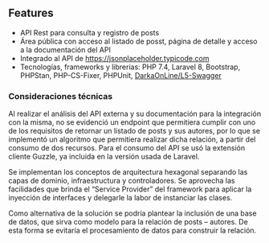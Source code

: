 ## Features

- API Rest para consulta y registro de posts
- Área pública con acceso al listado de posst, página de detalle y acceso a la documentación del API
- Integrado al API de https://jsonplaceholder.typicode.com
- Tecnologías, frameworks y librerias: PHP 7.4, Laravel 8, Bootstrap, PHPStan, PHP-CS-Fixer, PHPUnit, [DarkaOnLine/L5-Swagger](https://github.com/DarkaOnLine/L5-Swagger "DarkaOnLine/L5-Swagger")

### Consideraciones técnicas
Al realizar el análisis del API externa y su documentación para la integración con la misma, no se evidenció un endpoint que permitiera cumplir con uno de los requisitos de retornar un listado de posts y sus autores, por lo que se implementó un algoritmo que permitiera realizar dicha relación, a partir del consumo de dos recursos. Para el consumo del API se usó la extensión cliente Guzzle, ya incluida en la versión usada de Laravel.

Se implementan los conceptos de arquitectura hexagonal separando las capas de dominio, infraestructura y controladores. Se aprovecha las facilidades que brinda el “Service Provider” del framework para aplicar la inyección de interfaces y delegarle la labor de instanciar las clases.

Como alternativa de la solución se podría plantear la inclusión de una base de datos, que sirva como modelo para la relación de posts – autores. De esta forma se evitaría el procesamiento de datos para construir la relación.